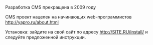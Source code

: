 Разработка CMS прекращена в 2009 году

CMS проект нацелен на начинающих web-программистов http://yapro.ru/about.html

Установка: зайдите на свой сайт по адресу http://SITE.RU/install/ и следуйте предложенной инструкции.
